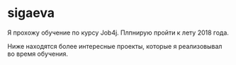 # sigaeva

Я прохожу обучение по курсу Job4j. Плпнирую пройти к лету 2018 года.

Ниже находятся более интересные проекты, которые я реализовывал во время обучения.
